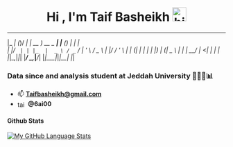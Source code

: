 <h1 align="center">Hi , I'm Taif Basheikh <img src="https://user-images.githubusercontent.com/1303154/88677602-1635ba80-d120-11ea-84d8-d263ba5fc3c0.gif" width="32px" height ="32px" alt="hi"></h1>

 _____     _  __   ____            _          _ _    _     
|_   _|_ _(_)/ _| | __ )  __ _ ___| |__   ___(_) | _| |__  
  | |/ _` | | |_  |  _ \ / _` / __| '_ \ / _ \ | |/ / '_ \ 
  | | (_| | |  _| | |_) | (_| \__ \ | | |  __/ |   <| | | |
  |_|\__,_|_|_|   |____/ \__,_|___/_| |_|\___|_|_|\_\_| |_|
                                                           

<h3 align="left">Data since and analysis student at Jeddah University 👩🏻‍💻📊 </h3> 

- 📫 **Taifbasheikh@gmail.com**
- <a href="https://twitter.com/6ai00" target="blank"><img align="center" src="https://raw.githubusercontent.com/rahuldkjain/github-profile-readme-generator/master/src/images/icons/Social/twitter.svg" alt="taif_bash" height="17" width="20" /></a> **@6ai00**
</p>

#### Github Stats
[![My GitHub Language Stats](https://github-readme-stats.vercel.app/api/top-langs/?username=TaifBash&langs_count=6&theme=nightowl)]()

